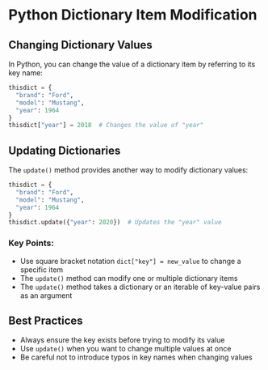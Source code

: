# Python Dictionary Item Modification

## Changing Dictionary Values

In Python, you can change the value of a dictionary item by referring to its key name:

```python
thisdict = {
  "brand": "Ford",
  "model": "Mustang",
  "year": 1964
}
thisdict["year"] = 2018  # Changes the value of "year"
```

## Updating Dictionaries

The `update()` method provides another way to modify dictionary values:

```python
thisdict = {
  "brand": "Ford",
  "model": "Mustang",
  "year": 1964
}
thisdict.update({"year": 2020})  # Updates the "year" value
```

### Key Points:
- Use square bracket notation `dict["key"] = new_value` to change a specific item
- The `update()` method can modify one or multiple dictionary items
- The `update()` method takes a dictionary or an iterable of key-value pairs as an argument

## Best Practices
- Always ensure the key exists before trying to modify its value
- Use `update()` when you want to change multiple values at once
- Be careful not to introduce typos in key names when changing values